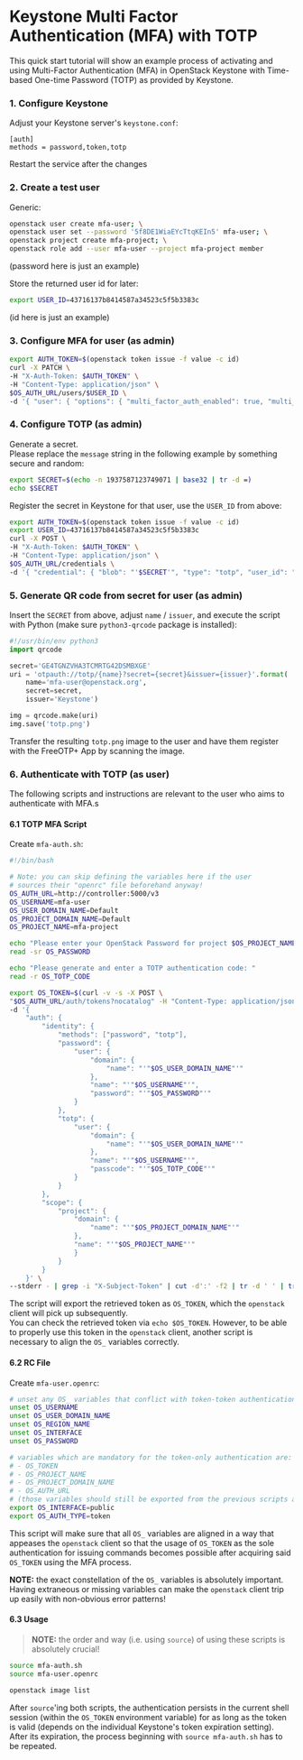 # Keystone Multi Factor Authentication (MFA) with TOTP

This quick start tutorial will show an example process of activating and using Multi-Factor Authentication (MFA) in OpenStack Keystone with Time-based One-time Password (TOTP) as provided by Keystone.

### 1\. Configure Keystone

Adjust your Keystone server's `keystone.conf`:

```
[auth]
methods = password,token,totp
```

Restart the service after the changes

### 2\. Create a test user

Generic:

```bash
openstack user create mfa-user; \
openstack user set --password '5f8DE1WiaEYcTtqKEIn5' mfa-user; \
openstack project create mfa-project; \
openstack role add --user mfa-user --project mfa-project member
```

(password here is just an example)

Store the returned user id for later:

```bash
export USER_ID=43716137b8414587a34523c5f5b3383c
```

(id here is just an example)

### 3\. Configure MFA for user (as admin)

```bash
export AUTH_TOKEN=$(openstack token issue -f value -c id)
curl -X PATCH \
-H "X-Auth-Token: $AUTH_TOKEN" \
-H "Content-Type: application/json" \
$OS_AUTH_URL/users/$USER_ID \
-d '{ "user": { "options": { "multi_factor_auth_enabled": true, "multi_factor_auth_rules": [ ["password", "totp"] ] } } }'
```

### 4\. Configure TOTP (as admin)

Generate a secret.  
Please replace the `message` string in the following example by something secure and random:

```bash
export SECRET=$(echo -n 1937587123749071 | base32 | tr -d =)
echo $SECRET
```

Register the secret in Keystone for that user, use the `USER_ID` from above:

```bash
export AUTH_TOKEN=$(openstack token issue -f value -c id)
export USER_ID=43716137b8414587a34523c5f5b3383c
curl -X POST \
-H "X-Auth-Token: $AUTH_TOKEN" \
-H "Content-Type: application/json" \
$OS_AUTH_URL/credentials \
-d '{ "credential": { "blob": "'$SECRET'", "type": "totp", "user_id": "'$USER_ID'" } }'
```

### 5\. Generate QR code from secret for user (as admin)

Insert the `SECRET` from above, adjust `name` / `issuer`, and execute the script with Python (make sure `python3-qrcode` package is installed):

```python
#!/usr/bin/env python3
import qrcode

secret='GE4TGNZVHA3TCMRTG42DSMBXGE'
uri = 'otpauth://totp/{name}?secret={secret}&issuer={issuer}'.format(
    name='mfa-user@openstack.org',
    secret=secret,
    issuer='Keystone')

img = qrcode.make(uri)
img.save('totp.png')
```

Transfer the resulting `totp.png` image to the user and have them register with the FreeOTP+ App by scanning the image.

### 6\. Authenticate with TOTP (as user)

The following scripts and instructions are relevant to the user who aims to authenticate with MFA.s

#### 6\.1 TOTP MFA Script

Create `mfa-auth.sh`:

```bash
#!/bin/bash

# Note: you can skip defining the variables here if the user
# sources their "openrc" file beforehand anyway!
OS_AUTH_URL=http://controller:5000/v3
OS_USERNAME=mfa-user
OS_USER_DOMAIN_NAME=Default
OS_PROJECT_DOMAIN_NAME=Default
OS_PROJECT_NAME=mfa-project

echo "Please enter your OpenStack Password for project $OS_PROJECT_NAME as user $OS_USERNAME: "
read -sr OS_PASSWORD

echo "Please generate and enter a TOTP authentication code: "
read -r OS_TOTP_CODE

export OS_TOKEN=$(curl -v -s -X POST \
"$OS_AUTH_URL/auth/tokens?nocatalog" -H "Content-Type: application/json" \
-d '{
    "auth": {
        "identity": {
            "methods": ["password", "totp"],
            "password": {
                "user": {
                    "domain": {
                        "name": "'"$OS_USER_DOMAIN_NAME"'"
                    },
                    "name": "'"$OS_USERNAME"'",
                    "password": "'"$OS_PASSWORD"'"
                }
            },
            "totp": {
                "user": {
                    "domain": {
                        "name": "'"$OS_USER_DOMAIN_NAME"'"
                    },
                    "name": "'"$OS_USERNAME"'",
                    "passcode": "'"$OS_TOTP_CODE"'"
                }
            }
        },
        "scope": {
            "project": {
                "domain": {
                    "name": "'"$OS_PROJECT_DOMAIN_NAME"'"
                },
                "name": "'"$OS_PROJECT_NAME"'"
                }
            }
        }
    }' \
--stderr - | grep -i "X-Subject-Token" | cut -d':' -f2 | tr -d ' ' | tr -d '\r')
```

The script will export the retrieved token as `OS_TOKEN`, which the `openstack` client will pick up subsequently.  
You can check the retrieved token via `echo $OS_TOKEN`.
However, to be able to properly use this token in the `openstack` client, another script is necessary to align the `OS_` variables correctly.

#### 6\.2 RC File

Create `mfa-user.openrc`:

```bash
# unset any OS_ variables that conflict with token-token authentication
unset OS_USERNAME
unset OS_USER_DOMAIN_NAME
unset OS_REGION_NAME
unset OS_INTERFACE
unset OS_PASSWORD

# variables which are mandatory for the token-only authentication are:
# - OS_TOKEN
# - OS_PROJECT_NAME
# - OS_PROJECT_DOMAIN_NAME
# - OS_AUTH_URL
# (those variables should still be exported from the previous scripts and RC file)
export OS_INTERFACE=public
export OS_AUTH_TYPE=token
```

This script will make sure that all `OS_` variables are aligned in a way that appeases the `openstack` client so that the usage of `OS_TOKEN` as the sole authentication for issuing commands becomes possible after acquiring said `OS_TOKEN` using the MFA process.

**NOTE:** the exact constellation of the `OS_` variables is absolutely important. Having extraneous or missing variables can make the `openstack` client trip up easily with non-obvious error patterns!

#### 6\.3 Usage

> **NOTE:** the order and way (i.e. using `source`) of using these scripts is absolutely crucial!

```bash
source mfa-auth.sh
source mfa-user.openrc

openstack image list
```

After `source`'ing both scripts, the authentication persists in the current shell session (within the `OS_TOKEN` environment variable) for as long as the token is valid (depends on the individual Keystone's token expiration setting).
After its expiration, the process beginning with `source mfa-auth.sh` has to be repeated.